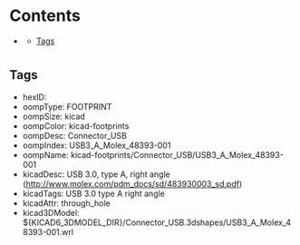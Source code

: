 



Contents
========

* [](#)
	* [Tags](#tags)

# 

## Tags

- hexID: 
- oompType: FOOTPRINT
- oompSize: kicad
- oompColor: kicad-footprints
- oompDesc: Connector_USB
- oompIndex: USB3_A_Molex_48393-001
- oompName: kicad-footprints/Connector_USB/USB3_A_Molex_48393-001
- kicadDesc: USB 3.0, type A, right angle (http://www.molex.com/pdm_docs/sd/483930003_sd.pdf)
- kicadTags: USB 3.0 type A right angle
- kicadAttr: through_hole
- kicad3DModel: ${KICAD6_3DMODEL_DIR}/Connector_USB.3dshapes/USB3_A_Molex_48393-001.wrl
